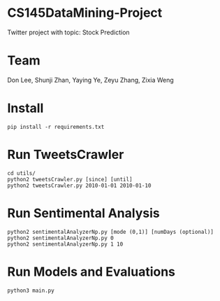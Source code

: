 # CS145DataMining-Project
Twitter project with topic: Stock Prediction 

# Team 
Don Lee, Shunji Zhan, Yaying Ye, Zeyu Zhang, Zixia Weng

# Install
    pip install -r requirements.txt

# Run TweetsCrawler
    cd utils/
    python2 tweetsCrawler.py [since] [until]
    python2 tweetsCrawler.py 2010-01-01 2010-01-10

# Run Sentimental Analysis
    python2 sentimentalAnalyzerNp.py [mode (0,1)] [numDays (optional)]
    python2 sentimentalAnalyzerNp.py 0
    python2 sentimentalAnalyzerNp.py 1 10
    
# Run Models and Evaluations
    python3 main.py

